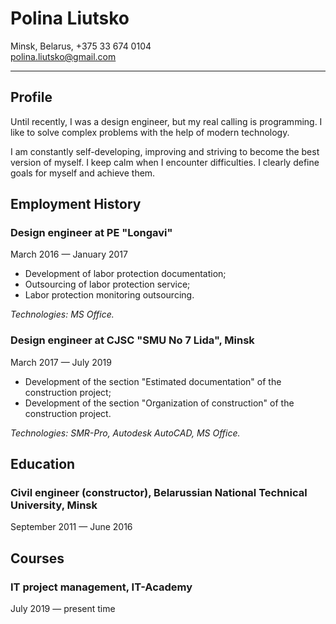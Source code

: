 # Polina Liutsko

Minsk, Belarus, +375 33 674 0104  
polina.liutsko@gmail.com

---

## Profile

Until recently, I was a design engineer, but my real calling is programming. I like to solve complex problems with the help of modern technology.

I am constantly self-developing, improving and striving to become the best version of myself. I keep calm when I encounter difficulties. I clearly define goals for myself and achieve them.

## Employment History

### Design engineer at PE "Longavi"

March 2016 — January 2017

- Development of labor protection documentation;
- Outsourcing of labor protection service;
- Labor protection monitoring outsourcing.

_Technologies: MS Office._

### Design engineer at CJSC "SMU No 7 Lida", Minsk

March 2017 — July 2019

- Development of the section "Estimated documentation" of the construction project;
- Development of the section "Organization of construction" of the construction project.

_Technologies: SMR-Pro, Autodesk AutoCAD, MS Office._

## Education

### Civil engineer (constructor), Belarussian National Technical University, Minsk

September 2011 — June 2016

## Courses

### IT project management, IT-Academy

July 2019 — present time
